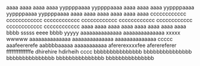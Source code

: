 aaaa
aaaa
aaaa
aaaa
yyppppaaaa
yyppppaaaa
aaaa
aaaa
aaaa
yyppppaaaa
yyppppaaaa
yyppppaaaa
aaaa
aaaa
aaaa
aaaa
aaaa
aaaa
cccccccccccc
cccccccccccc
cccccccccccc
cccccccccccc
cccccccccccc
cccccccccccc
cccccccccccc
cccccccccccc
aaaa
aaaa
aaaa
aaaa
aaaa
aaaa
aaaa
aaaa
bbbb
sssss
eeee
bbbb
yyyyy
aaaaaaaaaaaaaa
aaaaaaaaaaaaaa
xxxxx
wwwww
aaaaaaaaaaaaaa
aaaaaaaaaaaaaa
aaaaaaaaaaaaaa
ccccc
aaafeererefe
aabbbbaaaaa
aaaaaaaaaaa
afererexxxxfee
aferereferer
ffffffffffffffe
dhirehire
hdirheih
cccc
bbbbbbbbbbbbbbb
bbbbbbbbbbbbbbb
bbbbbbbbbbbbbbb
bbbbbbbbbbbbbbb
bbbbbbbbbbbbbbb
